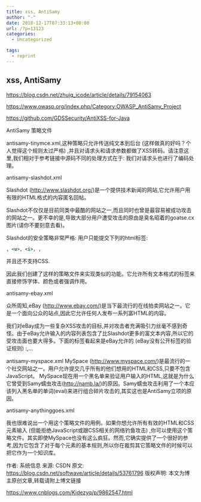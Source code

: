 ```yaml
---
title: xss, AntiSamy
author: "-"
date: 2018-12-17T07:33:13+00:00
url: /?p=13123
categories:
  - Uncategorized

tags:
  - reprint
---
```

## xss, AntiSamy
https://blog.csdn.net/zhujq_icode/article/details/79154063
  
https://www.owasp.org/index.php/Category:OWASP_AntiSamy_Project
  
https://github.com/GDSSecurity/AntiXSS-for-Java

AntiSamy 策略文件
  
antisamy-tinymce.xml,这种策略只允许传送纯文本到后台 (这样做真的好吗？个人觉得这个规则太过严格) ,并且对请求头和请求参数都做了XSS转码。请注意这里,我们相对于参考链接中源码不同的处理方式在于: 我们对请求头也进行了编码处理。

antisamy-slashdot.xml
  
Slashdot (http://www.slashdot.org/)是一个提供技术新闻的网站,它允许用户用有限的HTML格式的内容匿名回帖。
  
Slashdot不仅仅是目前同类中最酷的网站之一,而且同时也曾是最容易被成功攻击的网站之一。更不幸的是,导致大部分用户遭受攻击的原由是臭名昭着的goatse.cx 图片(请你不要刻意去看)。
  
Slashdot的安全策略非常严格: 用户只能提交下列的html标签: 

```xml
, <u>, <i>, , 
``` 

并且还不支持CSS.
  
因此我们创建了这样的策略文件来实现类似的功能。它允许所有文本格式的标签来直接修饰字体、颜色或者强调作用。

antisamy-ebay.xml
  
众所周知,eBay (http://www.ebay.com/)是当下最流行的在线拍卖网站之一。它是一个面向公众的站点,因此它允许任何人发布一系列富HTML的内容。
  
我们对eBay成为一些复杂XSS攻击的目标,并对攻击者充满吸引力丝毫不感到奇怪。由于eBay允许输入的内容列表包含了比Slashdot更多的富文本内容,所以它的受攻击面也要大得多。下面的标签看起来是eBay允许的 (eBay没有公开标签的验证规则) :,... 

  antisamy-myspace.xml
 MySpace (http://www.myspace.com/)是最流行的一个社交网站之一。用户允许提交几乎所有的他们想用的HTML和CSS,只要不包含JavaScript。
 MySpace现在用一个黑名单来验证用户输入的HTML,这就是为什么它曾受到Samy蠕虫攻击(http://namb.la/)的原因。Samy蠕虫攻击利用了一个本应该列入黑名单的单词(eval)来进行组合碎片攻击的,其实这也是AntiSamy立项的原因。


  antisamy-anythinggoes.xml


  我也很难说出一个用这个策略文件的用例。如果你想允许所有有效的HTML和CSS元素输入 (但能拒绝JavaScript或跟CSS相关的网络钓鱼攻击) ,你可以使用这个策略文件。其实即使MySpace也没有这么疯狂。然而,它确实提供了一个很好的参考,因为它包含了对于每个元素的基本规则,所以你在裁剪其它策略文件的时候可以把它作为一个知识库。


  作者: 系统信息
 来源: CSDN
 原文: https://blog.csdn.net/softwave/article/details/53761796
 版权声明: 本文为博主原创文章,转载请附上博文链接


  https://www.cnblogs.com/Kidezyq/p/9862547.html
